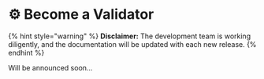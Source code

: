 # ⚙ Become a Validator

{% hint style="warning" %}
**Disclaimer:** The development team is working diligently, and the documentation will be updated with each new release.
{% endhint %}

Will be announced soon...
